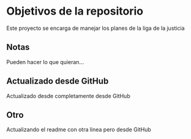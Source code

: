 # Objetivos de la repositorio

Este proyecto se encarga de manejar los planes de la liga de la justicia


## Notas
Pueden hacer lo que quieran...


## Actualizado desde GitHub
Actualizado desde completamente desde GitHub

## Otro 
Actualizando el readme con otra linea pero desde GitHub
